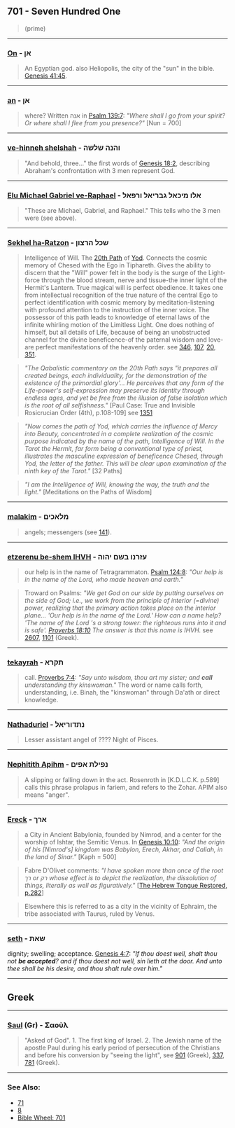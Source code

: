 ## 701 - Seven Hundred One
> (prime)

---

### [On](/keys/ANf) - אן
> An Egyptian god. also Heliopolis, the city of the "sun" in the bible. [Genesis 41:45](http://biblehub.com/genesis/41-45.htm).

---

### [an](/keys/ANf) - אן
> where? Written אנה in [Psalm 139:7](http://biblehub.com/psalms/139-7.htm): *"Where shall I go from your spirit? Or where shall I flee from you presence?"* [Nun = 700]

---

### [ve-hinneh shelshah](/keys/VHNH.ShLShH) - והנה שלשה
> "And behold, three..." the first words of [Genesis 18:2](http://biblehub.com/genesis/18-2.htm), describing Abraham's confrontation with 3 men represent God.

---

### [Elu Michael Gabriel ve-Raphael](/keys/ALV.MIKAL.GBRIAL.VRPAL) - אלו מיכאל גבריאל ורפאל
> "These are Michael, Gabriel, and Raphael." This tells who the 3 men were (see above).

---

### [Sekhel ha-Ratzon](/keys/ShKL.HRTzVN) - שכל הרצון
> Intelligence of Will. The [20th Path](20) of [Yod](/keys/I). Connects the cosmic memory of Chesed with the Ego in Tiphareth. Gives the ability to discern that the "Will" power felt in the body is the surge of the Light-force through the blood stream, nerve and tissue-the inner light of the Hermit's Lantern. True magical will is perfect obedience. It takes one from intellectual recognition of the true nature of the central Ego to perfect identification with cosmic memory by meditation-listening with profound attention to the instruction of the inner voice. The possessor of this path leads to knowledge of eternal laws of the infinite whirling motion of the Limitless Light. One does nothing of himself, but all details of Life, because of being an unobstructed channel for the divine beneficence-of the paternal wisdom and love-are perfect manifestations of the heavenly order. see [346](346), [107](107), [20](20), [351](351).

> *"The Qabalistic commentary on the 20th Path says "it prepares all created beings, each individuality, for the demonstration of the existence of the primordial glory'... He perceives that any form of the Life-power's self-expression may preserve its identity through endless ages, and yet be free from the illusion of false isolation which is the root of all selfishness."* [Paul Case: True and Invisible Rosicrucian Order (4th), p.108-109] see [1351](1351)

> *"Now comes the path of Yod, which carries the influence of Mercy into Beauty, concentrated in a complete realization of the cosmic purpose indicated by the name of the path, Intelligence of Will. In the Tarot the Hermit, far form being a conventional type of priest, illustrates the masculine expression of beneficence Chesed, through Yod, the letter of the father. This will be clear upon examination of the ninth key of the Tarot."* [32 Paths]

> *"I am the Intelligence of Will, knowing the way, the truth and the light."* [Meditations on the Paths of Wisdom]

---

### [malakim](/keys/MLAKIMf) - מלאכים
> angels; messengers (see [141](141)).

---

### [etzerenu be-shem IHVH](/keys/OZRNV.BShM.IHVH) - עזרנו בשם יהוה
> our help is in the name of Tetragrammaton. [Psalm 124:8](http://biblehub.com/psalms/124-8.htm): *"Our help is in the name of the Lord, who made heaven and earth."*

> Troward on Psalms: *"We get God on our side by putting ourselves on the side of God; i.e., we work from the principle of interior (=divine) power, realizing that the primary action takes place on the interior plane... 'Our help is in the name of the Lord.' How can a name help? 'The name of the Lord 's a strong tower: the righteous runs into it and is safe'. [Proverbs 18:10](http://biblehub.com/proverbs/18-10.htm) The answer is that this name is IHVH.* see [2607](2607), [1101](1101) (Greek).

---

### [tekayrah](/keys/ThPRA) - תקרא
> call. [Proverbs 7:4](http://biblehub.com/proverbs/7-4.htm): *"Say unto wisdom, thou art my sister; and **call** understanding thy kinswoman."* The word or name calls forth, understanding, i.e. Binah, the "kinswoman" through Da'ath or direct knowledge.

---

### [Nathaduriel](/keys/NThDVRIAL) - נתדוריאל
> Lesser assistant angel of ???? Night of Pisces.

---

### [Nephitith Apihm](/keys/NPILTh.APIM) - נפילת אפים
> A slipping or falling down in the act. Rosenroth in [K.D.L.C.K. p.589] calls this phrase prolapus in fariem, and refers to the Zohar. APIM also means "anger".

---

### [Ereck](/keys/ARKf) - ארך
> a City in Ancient Babylonia, founded by Nimrod, and a center for the worship of Ishtar, the Semitic Venus. In [Genesis 10:10](http://biblehub.com/genesis/10-10.htm): *"And the origin of his [Nimrod's] kingdom was Babylon, Erech, Akhar, and Caliah, in the land of Sinar."* [Kaph = 500]

> Fabre D'Olivet comments: *"I have spoken more than once of the root רך or רק whose effect is to depict the realization, the dissolution of things, literally as well as figuratively."* [[The Hebrew Tongue Restored, p.282](https://archive.org/stream/hebraictongueres00fabriala#page/282)]

> Elsewhere this is referred to as a city in the vicinity of Ephraim, the tribe associated with Taurus, ruled by Venus.

---

### [seth](/keys/ShATh) - שאת
dignity; swelling; acceptance. [Genesis 4:7](https://biblehub.com/genesis/4-7.htm): *"If thou doest well, shalt thou not **be accepted**? and if thou doest not well, sin lieth at the door. And unto thee shall be his desire, and thou shalt rule over him."*

---

## Greek

---

### [Saul](/greek?word=saoul) (Gr) - Σαοὺλ
> "Asked of God". 1. The first king of Israel. 2. The Jewish name of the apostle Paul during his early period of persecution of the Christians and before his conversion by "seeing the light", see [901](901) (Greek), [337](337), [781](781) (Greek).

---

### See Also:

- [71](71)
- [8](8)
- [Bible Wheel: 701](https://www.biblewheel.com//GR/GR_Database.php?SearchBy_Gematria=701)

